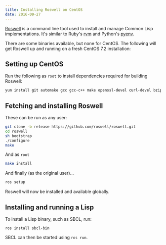 ```yaml
---
title: Installing Roswell on CentOS
date: 2016-09-27
---
```


[Roswell](https://github.com/roswell/roswell) is a command line tool used to
install and manage Common Lisp implementations. It's similar to Ruby's
[rvm](https://rvm.io/) and Python's [pyenv](https://github.com/yyuu/pyenv).

There are some binaries available, but none for CentOS. The following will get
Roswell up and running on a fresh CentOS 7.2 installation:


## Setting up CentOS

Run the following as `root` to install dependencies required for building
Roswell:

```bash
yum install git automake gcc gcc-c++ make openssl-devel curl-devel bzip2
```

## Fetching and installing Roswell

These can be run as any user:

```bash
git clone -b release https://github.com/roswell/roswell.git
cd roswell
sh bootstrap
./configure
make
```

And as `root`

```bash
make install
```

And finally (as the original user)...

```bash
ros setup
```

Roswell will now be installed and available globally.


## Installing and running a Lisp

To install a Lisp binary, such as SBCL, run:

```
ros install sbcl-bin
```

SBCL can then be started using `ros run`.
